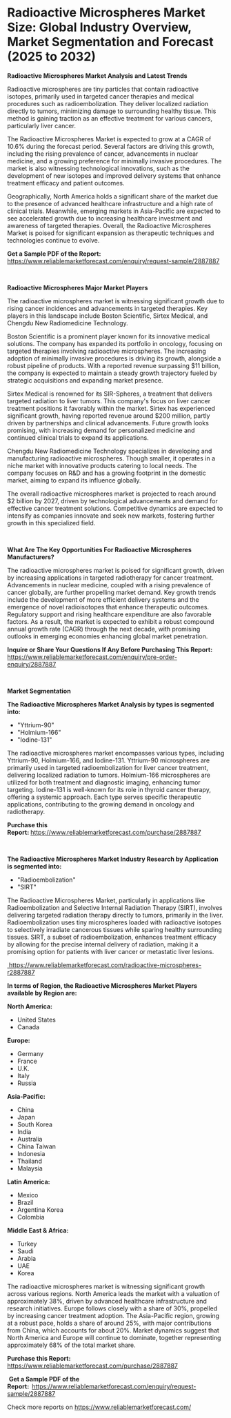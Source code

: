 <p><h1>Radioactive Microspheres Market Size: Global Industry Overview, Market Segmentation and Forecast (2025 to 2032)</h1></p><p><strong>Radioactive Microspheres Market Analysis and Latest Trends</strong></p>
<p><p>Radioactive microspheres are tiny particles that contain radioactive isotopes, primarily used in targeted cancer therapies and medical procedures such as radioembolization. They deliver localized radiation directly to tumors, minimizing damage to surrounding healthy tissue. This method is gaining traction as an effective treatment for various cancers, particularly liver cancer.</p><p>The Radioactive Microspheres Market is expected to grow at a CAGR of 10.6% during the forecast period. Several factors are driving this growth, including the rising prevalence of cancer, advancements in nuclear medicine, and a growing preference for minimally invasive procedures. The market is also witnessing technological innovations, such as the development of new isotopes and improved delivery systems that enhance treatment efficacy and patient outcomes.</p><p>Geographically, North America holds a significant share of the market due to the presence of advanced healthcare infrastructure and a high rate of clinical trials. Meanwhile, emerging markets in Asia-Pacific are expected to see accelerated growth due to increasing healthcare investment and awareness of targeted therapies. Overall, the Radioactive Microspheres Market is poised for significant expansion as therapeutic techniques and technologies continue to evolve.</p></p>
<p><strong>Get a Sample PDF of the Report:&nbsp;</strong> <a href="https://www.reliablemarketforecast.com/enquiry/request-sample/2887887?utm_campaign=3225&utm_medium=2&utm_source=Github&utm_content=ia&utm_term=14032025&utm_id=radioactive-microspheres">https://www.reliablemarketforecast.com/enquiry/request-sample/2887887</a></p>
<p>&nbsp;</p>
<p><strong>Radioactive Microspheres Major Market Players</strong></p>
<p><p>The radioactive microspheres market is witnessing significant growth due to rising cancer incidences and advancements in targeted therapies. Key players in this landscape include Boston Scientific, Sirtex Medical, and Chengdu New Radiomedicine Technology.</p><p>Boston Scientific is a prominent player known for its innovative medical solutions. The company has expanded its portfolio in oncology, focusing on targeted therapies involving radioactive microspheres. The increasing adoption of minimally invasive procedures is driving its growth, alongside a robust pipeline of products. With a reported revenue surpassing $11 billion, the company is expected to maintain a steady growth trajectory fueled by strategic acquisitions and expanding market presence.</p><p>Sirtex Medical is renowned for its SIR-Spheres, a treatment that delivers targeted radiation to liver tumors. This company's focus on liver cancer treatment positions it favorably within the market. Sirtex has experienced significant growth, having reported revenue around $200 million, partly driven by partnerships and clinical advancements. Future growth looks promising, with increasing demand for personalized medicine and continued clinical trials to expand its applications.</p><p>Chengdu New Radiomedicine Technology specializes in developing and manufacturing radioactive microspheres. Though smaller, it operates in a niche market with innovative products catering to local needs. The company focuses on R&D and has a growing footprint in the domestic market, aiming to expand its influence globally.</p><p>The overall radioactive microspheres market is projected to reach around $2 billion by 2027, driven by technological advancements and demand for effective cancer treatment solutions. Competitive dynamics are expected to intensify as companies innovate and seek new markets, fostering further growth in this specialized field.</p></p>
<p>&nbsp;</p>
<p><strong>What Are The Key Opportunities For Radioactive Microspheres Manufacturers?</strong></p>
<p><p>The radioactive microspheres market is poised for significant growth, driven by increasing applications in targeted radiotherapy for cancer treatment. Advancements in nuclear medicine, coupled with a rising prevalence of cancer globally, are further propelling market demand. Key growth trends include the development of more efficient delivery systems and the emergence of novel radioisotopes that enhance therapeutic outcomes. Regulatory support and rising healthcare expenditure are also favorable factors. As a result, the market is expected to exhibit a robust compound annual growth rate (CAGR) through the next decade, with promising outlooks in emerging economies enhancing global market penetration.</p></p>
<p><strong>Inquire or Share Your Questions If Any Before Purchasing This Report:</strong> <a href="https://www.reliablemarketforecast.com/enquiry/pre-order-enquiry/2887887?utm_campaign=3225&utm_medium=2&utm_source=Github&utm_content=ia&utm_term=14032025&utm_id=radioactive-microspheres">https://www.reliablemarketforecast.com/enquiry/pre-order-enquiry/2887887</a></p>
<p>&nbsp;</p>
<p><strong>Market Segmentation</strong></p>
<p><strong>The Radioactive Microspheres Market Analysis by types is segmented into:</strong></p>
<p><ul><li>"Yttrium-90"</li><li>"Holmium-166"</li><li>"Iodine-131"</li></ul></p>
<p><p>The radioactive microspheres market encompasses various types, including Yttrium-90, Holmium-166, and Iodine-131. Yttrium-90 microspheres are primarily used in targeted radioembolization for liver cancer treatment, delivering localized radiation to tumors. Holmium-166 microspheres are utilized for both treatment and diagnostic imaging, enhancing tumor targeting. Iodine-131 is well-known for its role in thyroid cancer therapy, offering a systemic approach. Each type serves specific therapeutic applications, contributing to the growing demand in oncology and radiotherapy.</p></p>
<p><strong>Purchase this Report:&nbsp;</strong><a href="https://www.reliablemarketforecast.com/purchase/2887887?utm_campaign=3225&utm_medium=2&utm_source=Github&utm_content=ia&utm_term=14032025&utm_id=radioactive-microspheres">https://www.reliablemarketforecast.com/purchase/2887887</a></p>
<p>&nbsp;</p>
<p><strong>The Radioactive Microspheres Market Industry Research by Application is segmented into:</strong></p>
<p><ul><li>"Radioembolization"</li><li>"SIRT"</li></ul></p>
<p><p>The Radioactive Microspheres Market, particularly in applications like Radioembolization and Selective Internal Radiation Therapy (SIRT), involves delivering targeted radiation therapy directly to tumors, primarily in the liver. Radioembolization uses tiny microspheres loaded with radioactive isotopes to selectively irradiate cancerous tissues while sparing healthy surrounding tissues. SIRT, a subset of radioembolization, enhances treatment efficacy by allowing for the precise internal delivery of radiation, making it a promising option for patients with liver cancer or metastatic liver lesions.</p></p>
<p><a href="https://www.reliablemarketforecast.com/radioactive-microspheres-r2887887?utm_campaign=3225&utm_medium=2&utm_source=Github&utm_content=ia&utm_term=14032025&utm_id=radioactive-microspheres">&nbsp;https://www.reliablemarketforecast.com/radioactive-microspheres-r2887887</a></p>
<p><strong>In terms of Region, the Radioactive Microspheres Market Players available by Region are:</strong></p>
<p>
    <p> <strong> North America: </strong>
        <ul>
            <li>United States</li>
            <li>Canada</li>
        </ul>
        </p> 
    <p> <strong> Europe: </strong>
        <ul>
            <li>Germany</li>
            <li>France</li>
            <li>U.K.</li>
            <li>Italy</li>
            <li>Russia</li>
        </ul>
        </p> 
    <p> <strong> Asia-Pacific: </strong>
        <ul>
            <li>China</li>
            <li>Japan</li>
            <li>South Korea</li>
            <li>India</li>
            <li>Australia</li>
            <li>China Taiwan</li>
            <li>Indonesia</li>
            <li>Thailand</li>
            <li>Malaysia</li>
        </ul>
        </p> 
    <p> <strong> Latin America: </strong>
        <ul>
            <li>Mexico</li>
            <li>Brazil</li>
            <li>Argentina Korea</li>
            <li>Colombia</li>
        </ul>
        </p> 
    <p> <strong> Middle East & Africa: </strong>
        <ul>
            <li>Turkey</li>
            <li>Saudi</li>
            <li>Arabia</li>
            <li>UAE</li>
            <li>Korea</li>
        </ul>
    </p>
    </p>
<p><p>The radioactive microspheres market is witnessing significant growth across various regions. North America leads the market with a valuation of approximately 38%, driven by advanced healthcare infrastructure and research initiatives. Europe follows closely with a share of 30%, propelled by increasing cancer treatment adoption. The Asia-Pacific region, growing at a robust pace, holds a share of around 25%, with major contributions from China, which accounts for about 20%. Market dynamics suggest that North America and Europe will continue to dominate, together representing approximately 68% of the total market share.</p></p>
<p><strong>Purchase this Report: </strong><a href="https://www.reliablemarketforecast.com/purchase/2887887?utm_campaign=3225&utm_medium=2&utm_source=Github&utm_content=ia&utm_term=14032025&utm_id=radioactive-microspheres">https://www.reliablemarketforecast.com/purchase/2887887</a></p>
<p>&nbsp;<strong>Get a Sample PDF of the Report:&nbsp;&nbsp;</strong><a href="https://www.reliablemarketforecast.com/enquiry/request-sample/2887887?utm_campaign=3225&utm_medium=2&utm_source=Github&utm_content=ia&utm_term=14032025&utm_id=radioactive-microspheres">https://www.reliablemarketforecast.com/enquiry/request-sample/2887887</a></p>
<p><strong></strong></p>
<p>Check more reports on <a href="https://www.reliablemarketforecast.com/?utm_campaign=3225&utm_medium=2&utm_source=Github&utm_content=ia&utm_term=14032025&utm_id=radioactive-microspheres">https://www.reliablemarketforecast.com/</a></p>